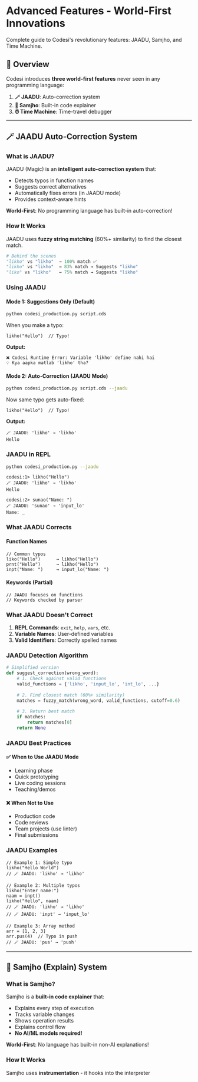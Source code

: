 # Advanced Features - World-First Innovations

Complete guide to Codesi's revolutionary features: JAADU, Samjho, and Time Machine.

## 🌟 Overview

Codesi introduces **three world-first features** never seen in any programming language:

1. **🪄 JAADU**: Auto-correction system
2. **🧠 Samjho**: Built-in code explainer  
3. **⏰ Time Machine**: Time-travel debugger

---

## 🪄 JAADU Auto-Correction System

### What is JAADU?

JAADU (Magic) is an **intelligent auto-correction system** that:
- Detects typos in function names
- Suggests correct alternatives
- Automatically fixes errors (in JAADU mode)
- Provides context-aware hints

**World-First**: No programming language has built-in auto-correction!

### How It Works

JAADU uses **fuzzy string matching** (60%+ similarity) to find the closest match.

```python
# Behind the scenes
"likho" vs "likho"  → 100% match ✅
"likho" vs "likho"  → 83% match → Suggests "likho"
"liko" vs "likho"   → 75% match → Suggests "likho"
```

### Using JAADU

#### Mode 1: Suggestions Only (Default)

```bash
python codesi_production.py script.cds
```

When you make a typo:
```codesi
likho("Hello")  // Typo!
```

**Output:**
```
❌ Codesi Runtime Error: Variable 'likho' define nahi hai
💡 Kya aapka matlab 'likho' tha?
```

#### Mode 2: Auto-Correction (JAADU Mode)

```bash
python codesi_production.py script.cds --jaadu
```

Now same typo gets auto-fixed:
```codesi
likho("Hello")  // Typo!
```

**Output:**
```
🪄 JAADU: 'likho' → 'likho'
Hello
```

### JAADU in REPL

```bash
python codesi_production.py --jaadu
```

```codesi
codesi:1> likho("Hello")
🪄 JAADU: 'likho' → 'likho'
Hello

codesi:2> sunao("Name: ")
🪄 JAADU: 'sunao' → 'input_lo'
Name: _
```

### What JAADU Corrects

#### Function Names
```codesi
// Common typos
liko("Hello")      → likho("Hello")
prnt("Hello")      → likho("Hello")
inpt("Name: ")     → input_lo("Name: ")
```

#### Keywords (Partial)
```codesi
// JAADU focuses on functions
// Keywords checked by parser
```

### What JAADU Doesn't Correct

1. **REPL Commands**: `exit`, `help`, `vars`, etc.
2. **Variable Names**: User-defined variables
3. **Valid Identifiers**: Correctly spelled names

### JAADU Detection Algorithm

```python
# Simplified version
def suggest_correction(wrong_word):
    # 1. Check against valid functions
    valid_functions = {'likho', 'input_lo', 'int_lo', ...}
    
    # 2. Find closest match (60%+ similarity)
    matches = fuzzy_match(wrong_word, valid_functions, cutoff=0.6)
    
    # 3. Return best match
    if matches:
        return matches[0]
    return None
```

### JAADU Best Practices

#### ✅ When to Use JAADU Mode
- Learning phase
- Quick prototyping
- Live coding sessions
- Teaching/demos

#### ❌ When Not to Use
- Production code
- Code reviews
- Team projects (use linter)
- Final submissions

### JAADU Examples

```codesi
// Example 1: Simple typo
likho("Hello World")
// 🪄 JAADU: 'likho' → 'likho'

// Example 2: Multiple typos
likho("Enter name:")
naam = inpt()
likho("Hello", naam)
// 🪄 JAADU: 'likho' → 'likho'
// 🪄 JAADU: 'inpt' → 'input_lo'

// Example 3: Array method
arr = [1, 2, 3]
arr.pus(4)  // Typo in push
// 🪄 JAADU: 'pus' → 'push'
```

---

## 🧠 Samjho (Explain) System

### What is Samjho?

Samjho is a **built-in code explainer** that:
- Explains every step of execution
- Tracks variable changes
- Shows operation results
- Explains control flow
- **No AI/ML models required!**

**World-First**: No language has built-in non-AI explanations!

### How It Works

Samjho uses **instrumentation** - it hooks into the interpreter